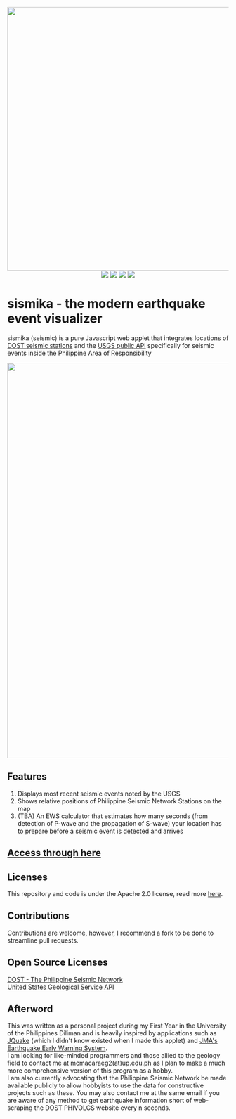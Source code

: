 <p align='center'>
<img width="600" src='https://i.imgur.com/FSRTcmg.png'> <br>
  <img src='https://img.shields.io/badge/HTML5-E34F26?style=for-the-badge&logo=html5&logoColor=white'>
  <img src='https://img.shields.io/badge/CSS3-1572B6?style=for-the-badge&logo=css3&logoColor=white'>
  <img src='https://img.shields.io/badge/JavaScript-F7DF1E?style=for-the-badge&logo=javascript&logoColor=black'>
  <a href='https://sporadictoast.github.io/sismika/'><img src='https://img.shields.io/website-up-down-green-red/http/shields.io.svg'></a>
 </p>
<h1> sismika - the modern earthquake event visualizer </h1>
<p> sismika (seismic) is a pure Javascript web applet that integrates locations of <a href='https://www.phivolcs.dost.gov.ph/vault/html/Seismicity%20Maps/2020/Philippines-Seismic-Network-2020-(December)_.jpg'>DOST seismic stations</a> and the <a href='https://earthquake.usgs.gov/fdsnws/event/1/'>USGS public API</a> specifically for seismic events inside the Philippine Area of Responsibility </p>

<p align='center'>
<img width='900' src='https://i.imgur.com/sB82rat.png'>
</p>
<h2>Features</h2>
<ol>
	<li>Displays most recent seismic events noted by the USGS</li>
	<li>Shows relative positions of Philippine Seismic Network Stations on the map</li>
	<li>(TBA) An EWS calculator that estimates how many seconds (from detection of P-wave and the propagation of S-wave) your location has to prepare before a seismic event is detected and arrives</li>
	</ol>
	<h2><a href='https://sporadictoast.github.io/sismika/'>Access through here</a></h2>
 <h2>Licenses</h2>
	This repository and code is under the Apache 2.0 license, read more <a href='https://github.com/SporadicToast/sismika/blob/main/LICENSE'>here</a>.
	<h2>Contributions</h2>
	Contributions are welcome, however, I recommend a fork to be done to streamline pull requests.
	<h2>Open Source Licenses</h2>
	<a href='https://www.phivolcs.dost.gov.ph/index.php/earthquake/earthquake-monitoring'>DOST - The Philippine Seismic Network</a><br>
	<a href='https://earthquake.usgs.gov/fdsnws/event/1/'>United States Geological Service API</a>
<h2> Afterword </h2>
	This was written as a personal project during my First Year in the University of the Philippines Diliman and is heavily inspired by applications such as <a href='https://jquake.net'>JQuake</a> (which I didn't know existed when I made this applet) and <a href='https://www.jma.go.jp/jma/en/Activities/eew.html'>JMA's Earthquake Early Warning System</a>.<br> 
	I am looking for like-minded programmers and those allied to the geology field to contact me at mcmacaraeg2(at)up.edu.ph as I plan to make a much more comprehensive version of this program as a hobby. <br>
	I am also currently advocating that the Philippine Seismic Network be made available publicly to allow hobbyists to use the data for constructive projects such as these. You may also contact me at the same email if you are aware of any method to get earthquake information short of web-scraping the DOST PHIVOLCS website every n seconds.
